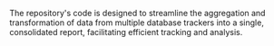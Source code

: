 The repository's code is designed to streamline the aggregation and transformation of data from multiple database trackers into a single, consolidated report, facilitating efficient tracking and analysis.
